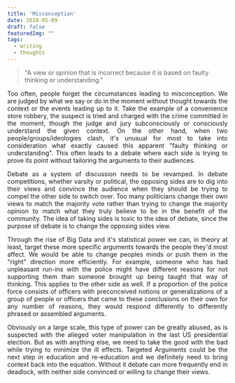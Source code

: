 ```yaml
---
title: 'Misconception'
date: 2018-05-09
draft: false
featuredImg: ""
tags: 
  - writing
  - thoughts
---
```


> "A view or opinion that is incorrect because it is based on faulty thinking or understanding."

<DIV align="justify">

Too often, people forget the circumstances leading to misconception. We are judged by what we say or do in the moment without thought towards the context or the events leading up to it. Take the example of a convenience store robbery, the suspect is tried and charged with the crime committed in the moment, though the judge and jury subconsciously or consciously understand the given context. On the other hand, when two people/groups/ideologies clash, it's unusual for most to take into consideration what exactly caused this apparent "faulty thinking or understanding". This often leads to a debate where each side is trying to prove its point without tailoring the arguments to their audiences.

Debate as a system of discussion needs to be revamped. In debate competitions, whether varsity or political, the opposing sides are to dig into their views and convince the audience when they should be trying to compel the other side to switch over. Too many politicians change their own views to match the majority vote rather than trying to change the majority opinion to match what they truly believe to be in the benefit of the community. The idea of taking sides is toxic to the idea of debate, since the purpose of debate is to change the opposing sides view.

Through the rise of Big Data and it's statistical power we can, in theory at least, target these more specific arguments towards the people they'd most affect. We would be able to change peoples minds or push them in the "right" direction more efficiently. For example, someone who has had unpleasant run-ins with the police might have different reasons for not supporting them than someone brought up being taught that way of thinking. This applies to the other side as well. If a proportion of the police force consists of officers with preconceived notions or generalizations of a group of people or officers that came to these conclusions on their own for any number of reasons, they would respond differently to differently phrased or assembled arguments.

Obviously on a large scale, this type of power can be greatly abused, as is suspected with the alleged voter manipulation in the last US presidential election. But as with anything else, we need to take the good with the bad while trying to minimize the ill effects. Targeted Arguments could be the next step in education and re-education and we definitely need to bring context back into the equation. Without it debate can more frequently end in deadlock, with neither side convinced or willing to change their views.

</DIV>